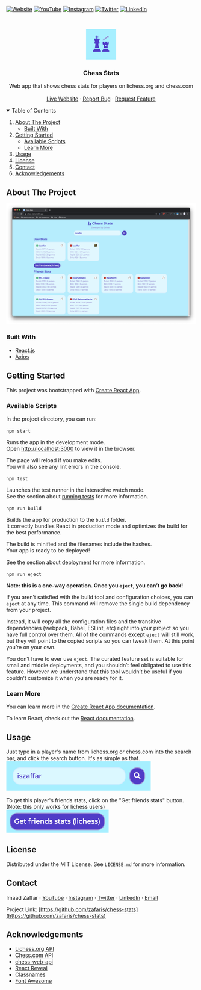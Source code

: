 <!--
*** Thanks for checking out the Best-README-Template. If you have a suggestion
*** that would make this better, please fork the repo and create a pull request
*** or simply open an issue with the tag "enhancement".
*** Thanks again! Now go create something AMAZING! :D
***
***
***
*** To avoid retyping too much info. Do a search and replace for the following:
*** chess-stats
*** Chess Stats
*** Web app that shows chess stats for players on lichess.org and chess.com
-->

<!-- PROJECT SHIELDS -->
<!--
*** I'm using markdown "reference style" links for readability.
*** Reference links are enclosed in brackets [ ] instead of parentheses ( ).
*** See the bottom of this document for the declaration of the reference variables
*** for contributors-url, forks-url, etc. This is an optional, concise syntax you may use.
*** https://www.markdownguide.org/basic-syntax/#reference-style-links
-->

[![Website][website-shield]][website-url]
[![YouTube][youtube-shield]][youtube-url]
[![Instagram][instagram-shield]][instagram-url]
[![Twitter][twitter-shield]][twitter-url]
[![LinkedIn][linkedin-shield]][linkedin-url]

<!-- PROJECT LOGO -->
<br />
<p align="center">
  <a href="https://github.com/zafaris/chess-stats">
    <img src="public/android-chrome-512x512.png" alt="Logo" width="80" height="80">
  </a>

  <h3 align="center">Chess Stats</h3>

  <p align="center">
    Web app that shows chess stats for players on lichess.org and chess.com
    <br />
    <br />
    <a href="https://chess-stats.netlify.app/">Live Website</a>
    ·
    <a href="https://github.com/zafaris/chess-stats/issues">Report Bug</a>
    ·
    <a href="https://github.com/zafaris/chess-stats/issues">Request Feature</a>
  </p>
</p>

<!-- TABLE OF CONTENTS -->
<details open="open">
  <summary>Table of Contents</h2></summary>
  <ol>
    <li>
      <a href="#about-the-project">About The Project</a>
      <ul>
        <li><a href="#built-with">Built With</a></li>
      </ul>
    </li>
    <li>
      <a href="#getting-started">Getting Started</a>
      <ul>
        <li><a href="#available-scripts">Available Scripts</a></li>
        <li><a href="#learn-more">Learn More</a></li>
      </ul>
    </li>
    <li><a href="#usage">Usage</a></li>
    <li><a href="#license">License</a></li>
    <li><a href="#contact">Contact</a></li>
    <li><a href="#acknowledgements">Acknowledgements</a></li>
  </ol>
</details>

<!-- ABOUT THE PROJECT -->

## About The Project

[![Product Name Screen Shot][product-screenshot]][live-website]

### Built With

- [React.js](https://reactjs.org/)
- [Axios](https://github.com/axios/axios)

<!-- GETTING STARTED -->

## Getting Started

This project was bootstrapped with [Create React App](https://github.com/facebook/create-react-app).

### Available Scripts

In the project directory, you can run:

`npm start`

Runs the app in the development mode.\
Open [http://localhost:3000](http://localhost:3000) to view it in the browser.

The page will reload if you make edits.\
You will also see any lint errors in the console.

`npm test`

Launches the test runner in the interactive watch mode.\
See the section about [running tests](https://facebook.github.io/create-react-app/docs/running-tests) for more information.

`npm run build`

Builds the app for production to the `build` folder.\
It correctly bundles React in production mode and optimizes the build for the best performance.

The build is minified and the filenames include the hashes.\
Your app is ready to be deployed!

See the section about [deployment](https://facebook.github.io/create-react-app/docs/deployment) for more information.

`npm run eject`

**Note: this is a one-way operation. Once you `eject`, you can’t go back!**

If you aren’t satisfied with the build tool and configuration choices, you can `eject` at any time. This command will remove the single build dependency from your project.

Instead, it will copy all the configuration files and the transitive dependencies (webpack, Babel, ESLint, etc) right into your project so you have full control over them. All of the commands except `eject` will still work, but they will point to the copied scripts so you can tweak them. At this point you’re on your own.

You don’t have to ever use `eject`. The curated feature set is suitable for small and middle deployments, and you shouldn’t feel obligated to use this feature. However we understand that this tool wouldn’t be useful if you couldn’t customize it when you are ready for it.

### Learn More

You can learn more in the [Create React App documentation](https://facebook.github.io/create-react-app/docs/getting-started).

To learn React, check out the [React documentation](https://reactjs.org/).

<!-- USAGE EXAMPLES -->

## Usage

Just type in a player's name from lichess.org or chess.com into the search bar, and click the search button. It's as simple as that.
<br />
![Demo Image 1][demo-1-image]

To get this player's friends stats, click on the "Get friends stats" button. (Note: this only works for lichess users)
<br />
![Demo Image 2][demo-2-image]

<!-- LICENSE -->

## License

Distributed under the MIT License. See `LICENSE.md` for more information.

<!-- CONTACT -->

## Contact

Imaad Zaffar
·
[YouTube][youtube-url]
·
[Instagram][instagram-url]
·
[Twitter][twitter-url]
·
[LinkedIn][linkedin-url]
·
[Email](mailto:zafaris.dev@gmail.com)


Project Link: [https://github.com/zafaris/chess-stats](https://github.com/zafaris/chess-stats)

<!-- ACKNOWLEDGEMENTS -->

## Acknowledgements

- [Lichess.org API](https://lichess.org/api)
- [Chess.com API](https://www.chess.com/news/view/published-data-api#pubapi-general-current)
- [chess-web-api](https://www.npmjs.com/package/chess-web-api)
- [React Reveal](https://www.react-reveal.com/)
- [Classnames](https://www.npmjs.com/package/classnames)
- [Font Awesome](https://fontawesome.com/)

<!-- MARKDOWN LINKS & IMAGES -->
<!-- https://www.markdownguide.org/basic-syntax/#reference-style-links -->

[live-website]: https://chess-stats.netlify.app/
[product-screenshot]: images/product-screenshot.png
[demo-1-image]: images/demo-1.png
[demo-2-image]: images/demo-2.png

[contributors-shield]: https://img.shields.io/github/contributors/zafaris/chess-stats.svg?style=for-the-badge
[contributors-url]: https://github.com/zafaris/chess-stats/graphs/contributors
[forks-shield]: https://img.shields.io/github/forks/zafaris/chess-stats.svg?style=for-the-badge
[forks-url]: https://github.com/zafaris/chess-stats/network/members
[stars-shield]: https://img.shields.io/github/stars/zafaris/chess-stats.svg?style=for-the-badge
[stars-url]: https://github.com/zafaris/chess-stats/stargazers
[issues-shield]: https://img.shields.io/github/issues/zafaris/chess-stats.svg?style=for-the-badge
[issues-url]: https://github.com/zafaris/chess-stats/issues
[license-shield]: https://img.shields.io/github/license/zafaris/chess-stats.svg?style=for-the-badge
[license-url]: https://github.com/zafaris/chess-stats/blob/master/LICENSE.md

[website-shield]: https://img.shields.io/website?label=iszaffar.com&style=for-the-badge&url=https%3A%2F%2Fiszaffar.com
[website-url]: https://iszaffar.com
[youtube-shield]: https://img.shields.io/badge/-YouTube-red?&style=for-the-badge&logo=youtube&logoColor=white
[youtube-url]: https://www.youtube.com/channel/UCRGp4IcgPuOIJ9aIYCh2VAA
[instagram-shield]: https://img.shields.io/badge/-Instagram-purple?&style=for-the-badge&logo=instagram&logoColor=white
[instagram-url]: https://www.instagram.com/zafaris_yt
[twitter-shield]: https://img.shields.io/badge/-Twitter-blue?&style=for-the-badge&logo=youtube&logoColor=white
[twitter-url]: https://twitter.com/zafaris_yt
[linkedin-shield]: https://img.shields.io/badge/-LinkedIn-black.svg?style=for-the-badge&logo=linkedin&colorB=555
[linkedin-url]: https://linkedin.com/in/imaad-zaffar
